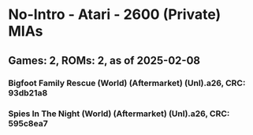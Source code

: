 # No-Intro - Atari - 2600 (Private) MIAs
## Games: 2, ROMs: 2, as of 2025-02-08
### Bigfoot Family Rescue (World) (Aftermarket) (Unl).a26, CRC: 93db21a8
### Spies In The Night (World) (Aftermarket) (Unl).a26, CRC: 595c8ea7
